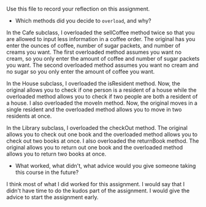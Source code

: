 Use this file to record your reflection on this assignment.

- Which methods did you decide to `overload`, and why?

In the Cafe subclass, I overloaded the sellCoffee method twice so that you are allowed to input less information in a coffee order. The original has you enter the ounces of coffee, number of sugar packets, and number of creams you want. The first overloaded method assumes you want no cream, so you only enter the amount of coffee and number of sugar packets you want. The second overloaded method assumes you want no cream and no sugar so you only enter the amount of coffee you want.

In the House subclass, I overloaded the isResident method. Now, the original allows you to check if one person is a resident of a house while the overloaded method allows you to check if two people are both a resident of a house.
I also overloaded the moveIn method. Now, the original moves in a single resident and the overloaded method allows you to move in two residents at once. 

In the Library subclass, I overloaded the checkOut method. The original allows you to check out one book and the overloaded method allows you to check out two books at once. 
I also overloaded the returnBook method. The original allows you to return out one book and the overloaded method allows you to return two books at once. 


- What worked, what didn't, what advice would you give someone taking this course in the future?

I think most of what I did worked for this assignment. I would say that I didn't have time to do the kudos part of the assignment. I would give the advice to start the assignment early.